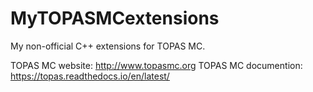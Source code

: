 # MyTOPASMCextensions
My non-official C++ extensions for TOPAS MC.

TOPAS MC website: http://www.topasmc.org
TOPAS MC documention: https://topas.readthedocs.io/en/latest/
